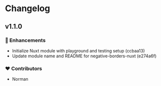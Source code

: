 # Changelog


## v1.1.0


### 🚀 Enhancements

- Initialize Nuxt module with playground and testing setup (ccbaa13)
- Update module name and README for negative-borders-nuxt (e274a6f)

### ❤️ Contributors

- Norman

